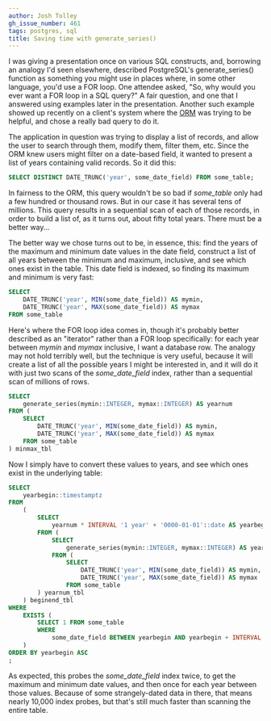 ```yaml
---
author: Josh Tolley
gh_issue_number: 461
tags: postgres, sql
title: Saving time with generate_series()
---
```




I was giving a presentation once on various SQL constructs, and, borrowing an analogy I'd seen elsewhere, described PostgreSQL's generate_series() function as something you might use in places where, in some other language, you'd use a FOR loop. One attendee asked, "So, why would you ever want a FOR loop in a SQL query?" A fair question, and one that I answered using examples later in the presentation. Another such example showed up recently on a client's system where the [ORM](http://en.wikipedia.org/wiki/Object-Relational_Mapping) was trying to be helpful, and chose a really bad query to do it.

The application in question was trying to display a list of records, and allow the user to search through them, modify them, filter them, etc. Since the ORM knew users might filter on a date-based field, it wanted to present a list of years containing valid records. So it did this:  

```sql
SELECT DISTINCT DATE_TRUNC('year', some_date_field) FROM some_table;
```

In fairness to the ORM, this query wouldn't be so bad if *some_table* only had a few hundred or thousand rows. But in our case it has several tens of millions. This query results in a sequential scan of each of those records, in order to build a list of, as it turns out, about fifty total years. There must be a better way...

The better way we chose turns out to be, in essence, this: find the years of the maximum and minimum date values in the date field, construct a list of all years between the minimum and maximum, inclusive, and see which ones exist in the table. This date field is indexed, so finding its maximum and minimum is very fast:

```sql
SELECT
    DATE_TRUNC('year', MIN(some_date_field)) AS mymin,
    DATE_TRUNC('year', MAX(some_date_field)) AS mymax
FROM some_table
```

Here's where the FOR loop idea comes in, though it's probably better described as an "iterator" rather than a FOR loop specifically: for each year between *mymin* and *mymax* inclusive, I want a database row. The analogy may not hold terribly well, but the technique is very useful, because it will create a list of all the possible years I might be interested in, and it will do it with just two scans of the *some_date_field* index, rather than a sequential scan of millions of rows.

```sql
SELECT
    generate_series(mymin::INTEGER, mymax::INTEGER) AS yearnum
FROM (
    SELECT
        DATE_TRUNC('year', MIN(some_date_field)) AS mymin,
        DATE_TRUNC('year', MAX(some_date_field)) AS mymax
    FROM some_table
) minmax_tbl
```

Now I simply have to convert these values to years, and see which ones exist in the underlying table:

```sql
SELECT
    yearbegin::timestamptz
FROM
    (
        SELECT
            yearnum * INTERVAL '1 year' + '0000-01-01'::date AS yearbegin
        FROM (
            SELECT
                generate_series(mymin::INTEGER, mymax::INTEGER) AS yearnum
            FROM (
                SELECT
                    DATE_TRUNC('year', MIN(some_date_field)) AS mymin,
                    DATE_TRUNC('year', MAX(some_date_field)) AS mymax
                FROM some_table
        ) yearnum_tbl
    ) beginend_tbl
WHERE
    EXISTS (
        SELECT 1 FROM some_table
        WHERE
            some_date_field BETWEEN yearbegin AND yearbegin + INTERVAL '1 year'
    )
ORDER BY yearbegin ASC
;
```

As expected, this probes the *some_date_field* index twice, to get the maximum and minimum date values, and then once for each year between those values. Because of some strangely-dated data in there, that means nearly 10,000 index probes, but that's still much faster than scanning the entire table.


